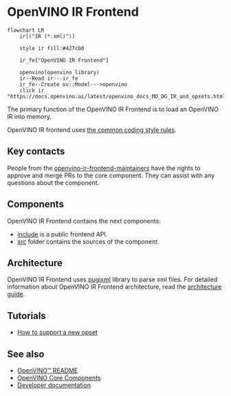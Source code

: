 # OpenVINO IR Frontend

```mermaid
flowchart LR
    ir[("IR (*.xml)")]
        
    style ir fill:#427cb0

    ir_fe["OpenVINO IR Frontend"]
    
    openvino(openvino library)
    ir--Read ir---ir_fe
    ir_fe--Create ov::Model--->openvino
    click ir "https://docs.openvino.ai/latest/openvino_docs_MO_DG_IR_and_opsets.html"
```

The primary function of the OpenVINO IR Frontend is to load an OpenVINO IR into memory.

OpenVINO IR frontend uses [the common coding style rules](../../../docs/dev/coding_style.md).

## Key contacts

People from the [openvino-ir-frontend-maintainers](https://github.com/orgs/openvinotoolkit/teams/openvino-ir-frontend-maintainers) have the rights to approve and merge PRs to the core component. They can assist with any questions about the component.

## Components

OpenVINO IR Frontend contains the next components:

* [include](./include) is a public frontend API.
* [src](./src/) folder contains the sources of the component.

## Architecture

OpenVINO IR Frontend uses [pugixml](../../../thirdparty/pugixml/README.md) library to parse xml files.
For detailed information about OpenVINO IR Frontend architecture, read the [architecture guide](./docs/architecture.md).

## Tutorials

 * [How to support a new opset](./docs/support_new_opset.md)


## See also
 * [OpenVINO™ README](../../../README.md)
 * [OpenVINO Core Components](../../README.md)
 * [Developer documentation](../../../docs/dev/index.md)
